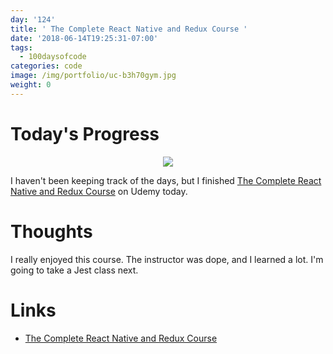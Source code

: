```yaml
---
day: '124'
title: ' The Complete React Native and Redux Course '
date: '2018-06-14T19:25:31-07:00'
tags:
  - 100daysofcode
categories: code
image: /img/portfolio/uc-b3h70gym.jpg
weight: 0
---
```

# Today's Progress

<center>

![](/img/uc-b3h70gym.jpg)
</center>

I haven't been keeping track of the days, but I finished [The Complete React Native and Redux Course](https://www.udemy.com/the-complete-react-native-and-redux-course/) on Udemy today. 

# Thoughts

I really enjoyed this course. The instructor was dope, and I learned a lot. I'm going to take a Jest class next.

# Links

* [The Complete React Native and Redux Course](https://www.udemy.com/the-complete-react-native-and-redux-course/)

